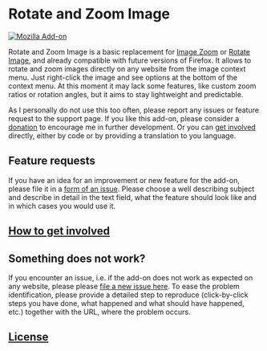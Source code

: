 # Rotate and Zoom Image

[![Mozilla Add-on](https://img.shields.io/amo/v/rotate-and-zoom-image.svg)](https://addons.mozilla.org/firefox/addon/rotate-and-zoom-image/)

Rotate and Zoom Image is a basic replacement for [Image Zoom](https://addons.mozilla.org/firefox/addon/image-zoom/) or [Rotate Image](https://addons.mozilla.org/firefox/addon/rotate-image/), and already compatible with future versions of Firefox. It allows to rotate and zoom images directly on any website from the image context menu. Just right-click the image and see options at the bottom of the context menu. At this moment it may lack some features, like custom zoom ratios or rotation angles, but it aims to stay lightweight and predictable.

As I personally do not use this too often, please report any issues or feature request to the support page. If you like this add-on, please consider a [donation](https://addons.mozilla.org/firefox/addon/rotate-and-zoom-image/developers) to encourage me in further development. Or you can [get involved](CONTRIBUTING.md) directly, either by code or by providing a translation to you language.

## Feature requests

If you have an idea for an improvement or new feature for the add-on, please file it in a [form of an issue](https://github.com/MikkCZ/rotate-and-zoom-image/issues). Please choose a well describing subject and describe in detail in the text field, what the feature should look like and in which cases you would use it.

## [How to get involved](CONTRIBUTING.md)

## Something does not work?

If you encounter an issue, i.e. if the add-on does not work as expected on any website, please please [file a new issue here](https://github.com/MikkCZ/rotate-and-zoom-image/issues). To ease the problem identification, please provide a detailed step to reproduce (click-by-click steps you have done, what happened and what should have happened, etc.) together with the URL, where the problem occurs.

## [License](LICENSE)

